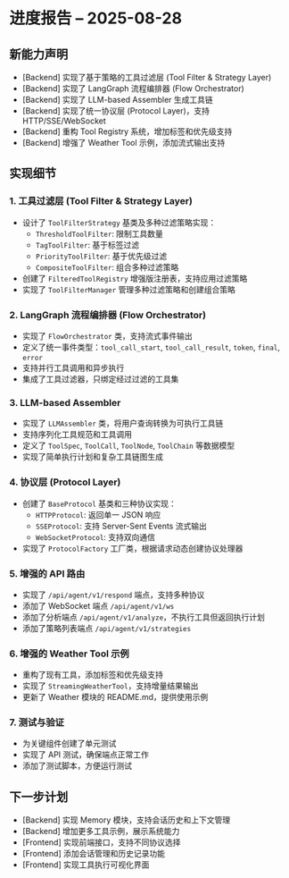 # 进度报告 – 2025-08-28

## 新能力声明
- [Backend] 实现了基于策略的工具过滤层 (Tool Filter & Strategy Layer)
- [Backend] 实现了 LangGraph 流程编排器 (Flow Orchestrator)
- [Backend] 实现了 LLM-based Assembler 生成工具链
- [Backend] 实现了统一协议层 (Protocol Layer)，支持 HTTP/SSE/WebSocket
- [Backend] 重构 Tool Registry 系统，增加标签和优先级支持
- [Backend] 增强了 Weather Tool 示例，添加流式输出支持

## 实现细节

### 1. 工具过滤层 (Tool Filter & Strategy Layer)
- 设计了 `ToolFilterStrategy` 基类及多种过滤策略实现：
  - `ThresholdToolFilter`: 限制工具数量
  - `TagToolFilter`: 基于标签过滤
  - `PriorityToolFilter`: 基于优先级过滤
  - `CompositeToolFilter`: 组合多种过滤策略
- 创建了 `FilteredToolRegistry` 增强版注册表，支持应用过滤策略
- 实现了 `ToolFilterManager` 管理多种过滤策略和创建组合策略

### 2. LangGraph 流程编排器 (Flow Orchestrator)
- 实现了 `FlowOrchestrator` 类，支持流式事件输出
- 定义了统一事件类型：`tool_call_start`, `tool_call_result`, `token`, `final`, `error`
- 支持并行工具调用和异步执行
- 集成了工具过滤器，只绑定经过过滤的工具集

### 3. LLM-based Assembler
- 实现了 `LLMAssembler` 类，将用户查询转换为可执行工具链
- 支持序列化工具规范和工具调用
- 定义了 `ToolSpec`, `ToolCall`, `ToolNode`, `ToolChain` 等数据模型
- 实现了简单执行计划和复杂工具链图生成

### 4. 协议层 (Protocol Layer)
- 创建了 `BaseProtocol` 基类和三种协议实现：
  - `HTTPProtocol`: 返回单一 JSON 响应
  - `SSEProtocol`: 支持 Server-Sent Events 流式输出
  - `WebSocketProtocol`: 支持双向通信
- 实现了 `ProtocolFactory` 工厂类，根据请求动态创建协议处理器

### 5. 增强的 API 路由
- 实现了 `/api/agent/v1/respond` 端点，支持多种协议
- 添加了 WebSocket 端点 `/api/agent/v1/ws`
- 添加了分析端点 `/api/agent/v1/analyze`，不执行工具但返回执行计划
- 添加了策略列表端点 `/api/agent/v1/strategies`

### 6. 增强的 Weather Tool 示例
- 重构了现有工具，添加标签和优先级支持
- 实现了 `StreamingWeatherTool`，支持增量结果输出
- 更新了 Weather 模块的 README.md，提供使用示例

### 7. 测试与验证
- 为关键组件创建了单元测试
- 实现了 API 测试，确保端点正常工作
- 添加了测试脚本，方便运行测试

## 下一步计划
- [Backend] 实现 Memory 模块，支持会话历史和上下文管理
- [Backend] 增加更多工具示例，展示系统能力
- [Frontend] 实现前端接口，支持不同协议选择
- [Frontend] 添加会话管理和历史记录功能
- [Frontend] 实现工具执行可视化界面

